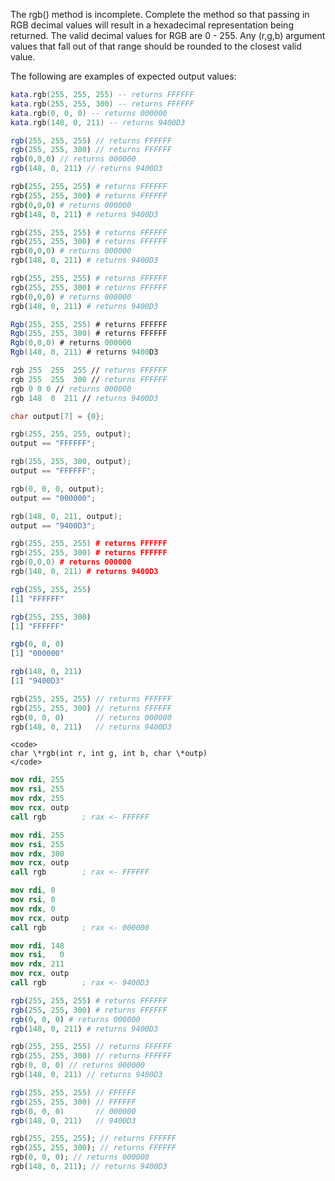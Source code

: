 The rgb() method is incomplete. Complete the method so that passing in RGB decimal values will result in a hexadecimal representation being returned.  The valid decimal values for RGB are 0 - 255.  Any (r,g,b) argument values that fall out of that range should be rounded to the closest valid value. 

The following are examples of  expected output values:
```lua
kata.rgb(255, 255, 255) -- returns FFFFFF
kata.rgb(255, 255, 300) -- returns FFFFFF
kata.rgb(0, 0, 0) -- returns 000000
kata.rgb(148, 0, 211) -- returns 9400D3
```
```javascript
rgb(255, 255, 255) // returns FFFFFF
rgb(255, 255, 300) // returns FFFFFF
rgb(0,0,0) // returns 000000
rgb(148, 0, 211) // returns 9400D3
```
```coffeescript
rgb(255, 255, 255) # returns FFFFFF
rgb(255, 255, 300) # returns FFFFFF
rgb(0,0,0) # returns 000000
rgb(148, 0, 211) # returns 9400D3
```
```ruby
rgb(255, 255, 255) # returns FFFFFF
rgb(255, 255, 300) # returns FFFFFF
rgb(0,0,0) # returns 000000
rgb(148, 0, 211) # returns 9400D3
```
```python
rgb(255, 255, 255) # returns FFFFFF
rgb(255, 255, 300) # returns FFFFFF
rgb(0,0,0) # returns 000000
rgb(148, 0, 211) # returns 9400D3
```
```csharp
Rgb(255, 255, 255) # returns FFFFFF
Rgb(255, 255, 300) # returns FFFFFF
Rgb(0,0,0) # returns 000000
Rgb(148, 0, 211) # returns 9400D3
```
```fsharp
rgb 255  255  255 // returns FFFFFF
rgb 255  255  300 // returns FFFFFF
rgb 0 0 0 // returns 000000
rgb 148  0  211 // returns 9400D3
```
```c
char output[7] = {0};

rgb(255, 255, 255, output); 
output == "FFFFFF";

rgb(255, 255, 300, output); 
output == "FFFFFF";

rgb(0, 0, 0, output); 
output == "000000";

rgb(148, 0, 211, output);
output == "9400D3";
```
```cpp
rgb(255, 255, 255) # returns FFFFFF
rgb(255, 255, 300) # returns FFFFFF
rgb(0,0,0) # returns 000000
rgb(148, 0, 211) # returns 9400D3
```
```r
rgb(255, 255, 255)
[1] "FFFFFF"

rgb(255, 255, 300)
[1] "FFFFFF"

rgb(0, 0, 0)
[1] "000000"

rgb(148, 0, 211)
[1] "9400D3"
```
```dart
rgb(255, 255, 255) // returns FFFFFF
rgb(255, 255, 300) // returns FFFFFF
rgb(0, 0, 0)       // returns 000000
rgb(148, 0, 211)   // returns 9400D3
```
```if:nasm
<code>
char \*rgb(int r, int g, int b, char \*outp)
</code>
```
```nasm
mov rdi, 255
mov rsi, 255
mov rdx, 255
mov rcx, outp
call rgb        ; rax <- FFFFFF

mov rdi, 255
mov rsi, 255
mov rdx, 300
mov rcx, outp
call rgb        ; rax <- FFFFFF

mov rdi, 0
mov rsi, 0
mov rdx, 0
mov rcx, outp
call rgb        ; rax <- 000000

mov rdi, 148
mov rsi,   0
mov rdx, 211
mov rcx, outp
call rgb        ; rax <- 9400D3
```
```julia
rgb(255, 255, 255) # returns FFFFFF
rgb(255, 255, 300) # returns FFFFFF
rgb(0, 0, 0) # returns 000000
rgb(148, 0, 211) # returns 9400D3
```
```kotlin
rgb(255, 255, 255) // returns FFFFFF
rgb(255, 255, 300) // returns FFFFFF
rgb(0, 0, 0) // returns 000000
rgb(148, 0, 211) // returns 9400D3
```
```scala
rgb(255, 255, 255) // FFFFFF
rgb(255, 255, 300) // FFFFFF
rgb(0, 0, 0)       // 000000
rgb(148, 0, 211)   // 9400D3
```
```php
rgb(255, 255, 255); // returns FFFFFF
rgb(255, 255, 300); // returns FFFFFF
rgb(0, 0, 0); // returns 000000
rgb(148, 0, 211); // returns 9400D3
```
